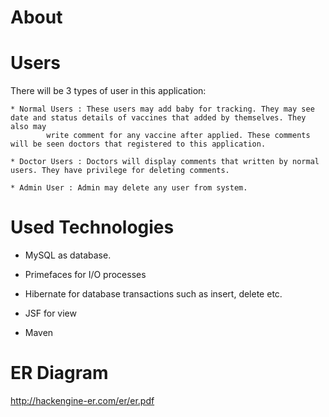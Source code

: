# About 
    
    

# Users

There will be 3 types of user in this application:

    * Normal Users : These users may add baby for tracking. They may see date and status details of vaccines that added by themselves. They also may
            write comment for any vaccine after applied. These comments will be seen doctors that registered to this application.

    * Doctor Users : Doctors will display comments that written by normal users. They have privilege for deleting comments.

    * Admin User : Admin may delete any user from system.

# Used Technologies

* MySQL as database.
    
* Primefaces for I/O processes

* Hibernate for database transactions such as insert, delete etc.

* JSF for view

* Maven

# ER Diagram

http://hackengine-er.com/er/er.pdf
